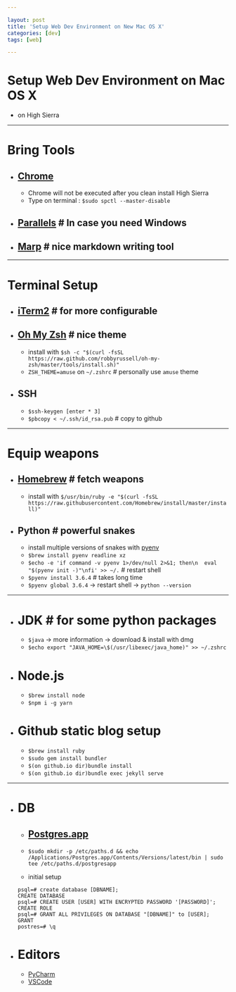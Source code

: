 ```yaml
---

layout: post
title: 'Setup Web Dev Environment on New Mac OS X'
categories: [dev]
tags: [web]

---
```


# Setup Web Dev Environment on Mac OS X
 - on High Sierra

---
# Bring Tools

- ## [Chrome](https://www.google.co.kr/chrome/index.html)
	- Chrome will not be executed after you clean install High Sierra
	- Type on terminal : `$sudo spctl --master-disable`
 
- ## [Parallels](https://www.parallels.com/products/desktop/download/) # In case you need Windows
	
- ## [Marp](https://yhatt.github.io/marp/) # nice markdown writing tool

---
# Terminal Setup

- ## [iTerm2](https://www.iterm2.com/downloads.html) # for more configurable

- ## [Oh My Zsh](http://ohmyz.sh/) # nice theme
  - install with `$sh -c "$(curl -fsSL https://raw.github.com/robbyrussell/oh-my-zsh/master/tools/install.sh)"`
  - `ZSH_THEME=amuse` on `~/.zshrc` # personally use `amuse` theme

- ## SSH
  - `$ssh-keygen [enter * 3]`
  - `$pbcopy < ~/.ssh/id_rsa.pub` # copy to github

---
# Equip weapons

- ## [Homebrew](https://brew.sh/index_ko) # fetch weapons
	- install with `$/usr/bin/ruby -e "$(curl -fsSL https://raw.githubusercontent.com/Homebrew/install/master/install)"`


- ## Python # powerful snakes
  - install multiple versions of snakes with [pyenv](https://github.com/pyenv/pyenv#homebrew-on-mac-os-x)
  - `$brew install pyenv readline xz`
  - `$echo -e 'if command -v pyenv 1>/dev/null 2>&1; then\n  eval "$(pyenv init -)"\nfi' >> ~/.` # restart shell
  - `$pyenv install 3.6.4` # takes long time
  - `$pyenv global 3.6.4` -> restart shell -> `python --version` 

---
- # JDK # for some python packages
  - `$java` -> more information -> download & install with dmg
  - `$echo export "JAVA_HOME=\$(/usr/libexec/java_home)" >> ~/.zshrc`

- # Node.js
	- `$brew install node`
	- `$npm i -g yarn`

- # Github static blog setup
	- `$brew install ruby`
	- `$sudo gem install bundler`
	- `$(on github.io dir)bundle install`
	- `$(on github.io dir)bundle exec jekyll serve`

---
- # DB
	- ## [Postgres.app](https://postgresapp.com/)
    - `$sudo mkdir -p /etc/paths.d &&
echo /Applications/Postgres.app/Contents/Versions/latest/bin | sudo tee /etc/paths.d/postgresapp`

	- initial setup 
	```
    psql=# create database [DBNAME];
    CREATE DATABASE
    psql=# CREATE USER [USER] WITH ENCRYPTED PASSWORD '[PASSWORD]';
    CREATE ROLE
    psql=# GRANT ALL PRIVILEGES ON DATABASE "[DBNAME]" to [USER];
    GRANT
    postres=# \q
    ```

- # Editors
	- [PyCharm](https://www.jetbrains.com/pycharm/download/#section=mac)
	- [VSCode](https://go.microsoft.com/fwlink/?LinkID=620882)
